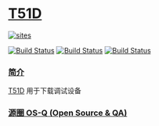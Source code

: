 ﻿# [T51D](https://github.com/OS-Q/T51D)

[![sites](http://182.61.61.133/link/resources/OSQ.png)](http://www.OS-Q.com)

[![Build Status](https://github.com/OS-Q/T51D/workflows/CI/badge.svg)](https://github.com/OS-Q/T51D/actions/workflows/CI.yml)
[![Build Status](https://github.com/OS-Q/T51D/workflows/CD/badge.svg)](https://github.com/OS-Q/T51D/actions/workflows/CD.yml)
[![Build Status](https://github.com/OS-Q/T51D/workflows/nightly/badge.svg)](https://github.com/OS-Q/T51D/actions/workflows/nightly.yml)

### [简介](https://github.com/OS-Q/T51D/wiki)

[T51D](https://github.com/OS-Q/T51D) 用于下载调试设备

### [源圈 OS-Q (Open Source & QA) ](http://www.OS-Q.com)
